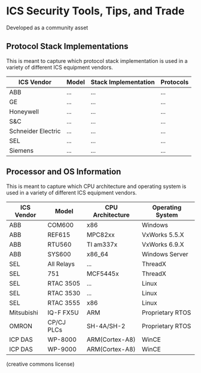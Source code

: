 # ICS Security Tools, Tips, and Trade

Developed as a community asset

## Protocol Stack Implementations

This is meant to capture which protocol stack implementation is used in a variety of different ICS equipment vendors.

| ICS Vendor         | Model | Stack Implementation | Protocols |
| ------------------ | ----- | -------------------- | --------- |
| ABB                | ...   | ...                  | ...       |
| GE                 | ...   | ...                  | ...       |
| Honeywell          | ...   | ...                  | ...       |
| S&C                | ...   | ...                  | ...       |
| Schneider Electric | ...   | ...                  | ...       |
| SEL                | ...   | ...                  | ...       |
| Siemens            | ...   | ...                  | ...       |

## Processor and OS Information

This is meant to capture which CPU architecture and operating system is used in a variety of different ICS equipment vendors.

| ICS Vendor | Model      | CPU Architecture | Operating System |
| ---------- | ---------- | ---------------- | ---------------- |
| ABB        | COM600     | x86              | Windows          |
| ABB        | REF615     | MPC82xx          | VxWorks 5.5.X    |
| ABB        | RTU560     | TI am337x        | VxWorks 6.9.X    |
| ABB        | SYS600     | x86_64           | Windows Server   |
| SEL        | All Relays | ...              | ThreadX          |
| SEL        | 751        | MCF5445x         | ThreadX          |
| SEL        | RTAC 3505  | ...              | Linux            |
| SEL        | RTAC 3530  | ...              | Linux            |
| SEL        | RTAC 3555  | x86              | Linux            |
| Mitsubishi | IQ-F FX5U  | ARM              | Proprietary RTOS |
| OMRON      | CP/CJ PLCs | SH-4A/SH-2       | Proprietary RTOS |
| ICP DAS    | WP-8000    | ARM(Cortex-A8)   | WinCE            |
| ICP DAS    | WP-9000    | ARM(Cortex-A8)   | WinCE            |

(creative commons license)
